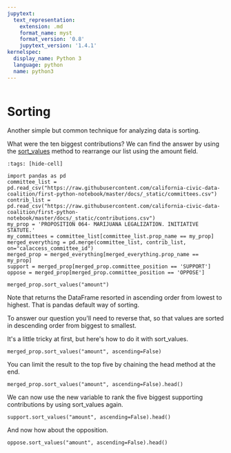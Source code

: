 ```yaml
---
jupytext:
  text_representation:
    extension: .md
    format_name: myst
    format_version: '0.8'
    jupytext_version: '1.4.1'
kernelspec:
  display_name: Python 3
  language: python
  name: python3
---
```


```{include} _templates/nav.html
```

# Sorting

Another simple but common technique for analyzing data is sorting.

What were the ten biggest contributions? We can find the answer by using the [sort_values] method to rearrange our list using the amount field.

```{code-cell}
:tags: [hide-cell]

import pandas as pd
committee_list = pd.read_csv("https://raw.githubusercontent.com/california-civic-data-coalition/first-python-notebook/master/docs/_static/committees.csv")
contrib_list = pd.read_csv("https://raw.githubusercontent.com/california-civic-data-coalition/first-python-notebook/master/docs/_static/contributions.csv")
my_prop = 'PROPOSITION 064- MARIJUANA LEGALIZATION. INITIATIVE STATUTE.'
my_committees = committee_list[committee_list.prop_name == my_prop]
merged_everything = pd.merge(committee_list, contrib_list, on="calaccess_committee_id")
merged_prop = merged_everything[merged_everything.prop_name == my_prop]
support = merged_prop[merged_prop.committee_position == 'SUPPORT']
oppose = merged_prop[merged_prop.committee_position == 'OPPOSE']
```

```{code-cell}
merged_prop.sort_values("amount")
```

Note that returns the DataFrame resorted in ascending order from lowest to highest. That is pandas default way of sorting.

To answer our question you'll need to reverse that, so that values are sorted in descending order from biggest to smallest.

It's a little tricky at first, but here's how to do it with sort_values.

```{code-cell}
merged_prop.sort_values("amount", ascending=False)
```

You can limit the result to the top five by chaining the head method at the end.

```{code-cell}
merged_prop.sort_values("amount", ascending=False).head()
```

We can now use the new variable to rank the five biggest supporting contributions by using sort_values again.

```{code-cell}
support.sort_values("amount", ascending=False).head()
```

And now how about the opposition.

```{code-cell}
oppose.sort_values("amount", ascending=False).head()
```

[sort_values]: https://pandas.pydata.org/pandas-docs/stable/reference/api/pandas.DataFrame.sort_values.html

